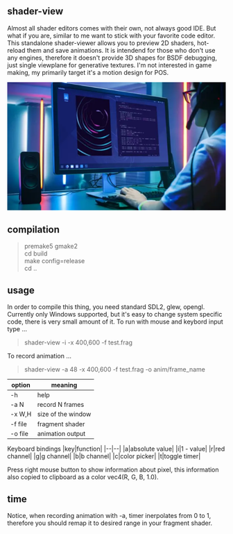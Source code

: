 ## shader-view

Almost all shader editors comes with their own, not always good IDE. But what if you are, 
similar to me want to stick with your favorite code editor.  This standalone shader-viewer 
allows you to preview 2D shaders, hot-reload them and save animations. It is intendend for 
those who don't use any engines, therefore it doesn't provide 3D shapes for BSDF debugging, 
just single viewplane for generative textures. I'm not interested in game making, my primarily 
target it's a motion design for POS.

<p align="center"><img src="pixie/shader-view.webp"/></p>

## compilation

> premake5 gmake2 \
> cd build \
> make config=release \
> cd ..

## usage

In order to compile this thing, you need standard SDL2, glew, opengl. Currently only
Windows supported, but it's easy to change system specific code, there is very small
amount of it. To run with mouse and keybord input type ...

> shader-view -i -x 400,600 -f test.frag 

To record animation ...

> shader-view -a 48 -x 400,600 -f test.frag -o anim/frame_name

|option|meaning  |
|--|--|
|-h |help  |
|-a N|record N frames|
|-x W,H|size of the window|
|-f file|fragment shader|
|-o file|animation output|

Keyboard bindings
|key|function|
|--|--|
|a|absolute value|
|i|1 - value|
|r|red channel|
|g|g channel|
|b|b channel|
|c|color picker|
|t|toggle timer|

Press right mouse button to show information about pixel, this information also 
copied to clipboard as a color vec4(R, G, B, 1.0).

## time
Notice, when recording animation with -a, timer inerpolates from 0 to 1, therefore you
should remap it to desired range in your fragment shader.  
